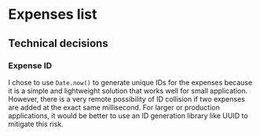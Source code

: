 # Expenses list

## Technical decisions

### Expense ID
I chose to use `Date.now()` to generate unique IDs for the expenses because it is a simple and lightweight solution that works well for small application. 
However, there is a very remote possibility of ID collision if two expenses are added at the exact same millisecond. For larger or production applications, it would be better to use an ID generation library like UUID to mitigate this risk.
